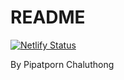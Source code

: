 # README



[![Netlify Status](https://api.netlify.com/api/v1/badges/18ed1883-1e02-46d3-bbe6-9480a26656b1/deploy-status)](https://app.netlify.com/sites/about-me-npcha/deploys)


By Pipatporn Chaluthong
